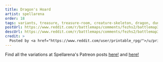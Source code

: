 ```yaml
---
title: Dragon's Hoard
artist: spellarena
order: 18
tags: variants, treasure, treasure-room, creature-skeleton, dragon, dungeon, variant:fog, variant:day, variant:alternate-colors, artist:spellarena
postUrl: https://www.reddit.com/r/battlemaps/comments/fezhs2/battlemap30x303500x3500px_dragons_hoard_ocart/
descUrl: https://www.reddit.com/r/battlemaps/comments/fezhs2/battlemap30x303500x3500px_dragons_hoard_ocart/fjteael/
credit: >
  Posted by <a href="https://www.reddit.com/user/printable_rpg/">/u/printable_rpg</a> to <a href="https://www.reddit.com/r/battlemaps/">/r/battlemaps</a> in Mar, 2020. <br/> Please support the artist on <a href="https://www.patreon.com/m/spellarena">Patreon</a>, as well as follow them on <a href="https://twitter.com/PrintableRPG">Twitter</a>, <a href="https://www.instagram.com/spellarena/">Instagram</a>, <a href="https://www.youtube.com/channel/UCOCw7mYaoNKtP39xXSTj44g">YouTube</a>
---
```

Find all the variations at Spellarena's Patreon posts <a href="https://www.patreon.com/posts/34675995" title="Dragon's Hoard Battle Map by Spellarena on Patreon">here!</a> and <a href="https://www.patreon.com/posts/34676310" title="Dragon's Hoard Battle Map (Platinum/Mithril Tier) by Spellarena on Patreon">here!</a>

